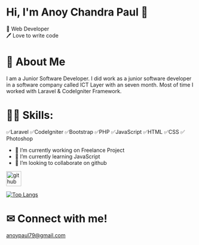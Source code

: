 # Hi, I'm Anoy Chandra Paul 👋
👑 Web Developer <br>
🖊️ Love to write code

# 🚀 About Me
I am a Junior Software Developer. I did work as a junior software developer in a software company called ICT Layer with an seven month. Most of time I worked with Laravel & CodeIgniter Framework.

# 👨‍💻 Skills: 
✅Laravel ✅CodeIgniter ✅Bootstrap ✅PHP ✅JavaScript ✅HTML ✅CSS ✅ Photoshop

- 🔭 I’m currently working on Freelance Project 
- 🌱 I’m currently learning JavaScript 
- 👯 I’m looking to collaborate on github 


[<img src='https://cdn.jsdelivr.net/npm/simple-icons@3.0.1/icons/github.svg' alt='github' height='40'>](https://github.com/anoypaul)  

[![Top Langs](https://github-readme-stats.vercel.app/api/top-langs/?username=anoypaul)](https://github.com/anuraghazra/github-readme-stats)

# ✉ Connect with me!
anoypaul79@gmail.com



